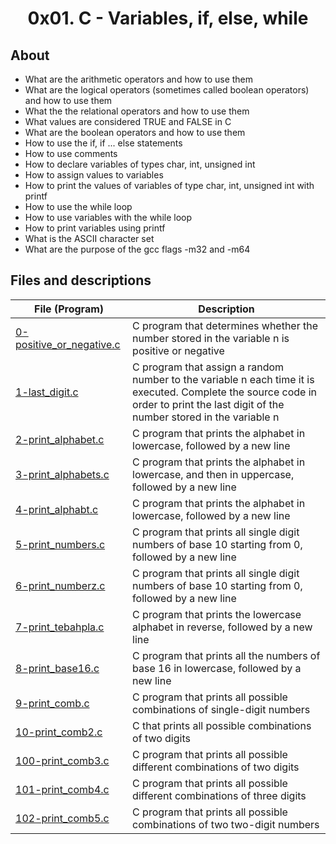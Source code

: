 # <div align="center">0x01. C - Variables, if, else, while</div>

## About

   - What are the arithmetic operators and how to use them
   - What are the logical operators (sometimes called boolean operators) and how to use them
   - What the the relational operators and how to use them
   - What values are considered TRUE and FALSE in C
   - What are the boolean operators and how to use them
   - How to use the if, if ... else statements
   - How to use comments
   - How to declare variables of types char, int, unsigned int
   - How to assign values to variables
   - How to print the values of variables of type char, int, unsigned int with printf
   - How to use the while loop
   - How to use variables with the while loop
   - How to print variables using printf
   - What is the ASCII character set
   - What are the purpose of the gcc flags -m32 and -m64


## Files and descriptions

**File (Program)** | **Description**
--- | ---
[0-positive_or_negative.c](https://github.com/Jenni-Foued/holbertonschool-low_level_programming/blob/master/0x01-variables_if_else_while/0-positive_or_negative.c) | C program that determines whether the number stored in the variable n is positive or negative
[1-last_digit.c](https://github.com/Jenni-Foued/holbertonschool-low_level_programming/blob/master/0x01-variables_if_else_while/1-last_digit.c) | C program that assign a random number to the variable n each time it is executed. Complete the source code in order to print the last digit of the number stored in the variable n
[2-print_alphabet.c](https://github.com/Jenni-Foued/holbertonschool-low_level_programming/blob/master/0x01-variables_if_else_while/2-print_alphabet.c) | C program that prints the alphabet in lowercase, followed by a new line
[3-print_alphabets.c](https://github.com/Jenni-Foued/holbertonschool-low_level_programming/blob/master/0x01-variables_if_else_while/3-print_alphabets.c) | C program that prints the alphabet in lowercase, and then in uppercase, followed by a new line
[4-print_alphabt.c](https://github.com/Jenni-Foued/holbertonschool-low_level_programming/blob/master/0x01-variables_if_else_while/4-print_alphabt.c) | C program that prints the alphabet in lowercase, followed by a new line
[5-print_numbers.c](https://github.com/Jenni-Foued/holbertonschool-low_level_programming/blob/master/0x01-variables_if_else_while/5-print_numbers.c) | C program that prints all single digit numbers of base 10 starting from 0, followed by a new line
[6-print_numberz.c](https://github.com/Jenni-Foued/holbertonschool-low_level_programming/blob/master/0x01-variables_if_else_while/6-print_numberz.c) | C program that prints all single digit numbers of base 10 starting from 0, followed by a new line
[7-print_tebahpla.c](https://github.com/Jenni-Foued/holbertonschool-low_level_programming/blob/master/0x01-variables_if_else_while/7-print_tebahpla.c) | C program that prints the lowercase alphabet in reverse, followed by a new line
[8-print_base16.c](https://github.com/Jenni-Foued/holbertonschool-low_level_programming/blob/master/0x01-variables_if_else_while/8-print_base16.c) | C program that prints all the numbers of base 16 in lowercase, followed by a new line
[9-print_comb.c](https://github.com/Jenni-Foued/holbertonschool-low_level_programming/blob/master/0x01-variables_if_else_while/9-print_comb.c) | C program that prints all possible combinations of single-digit numbers
[10-print_comb2.c](https://github.com/Jenni-Foued/holbertonschool-low_level_programming/blob/master/0x01-variables_if_else_while/10-print_comb2.c) | C that prints all possible combinations of two digits
[100-print_comb3.c](https://github.com/Jenni-Foued/holbertonschool-low_level_programming/blob/master/0x01-variables_if_else_while/100-print_comb3.c) | C program that prints all possible different combinations of two digits
[101-print_comb4.c](https://github.com/Jenni-Foued/holbertonschool-low_level_programming/blob/master/0x01-variables_if_else_while/101-print_comb4.c) | C program that prints all possible different combinations of three digits
[102-print_comb5.c](https://github.com/Jenni-Foued/holbertonschool-low_level_programming/blob/master/0x01-variables_if_else_while/102-print_comb5.c) | C program that prints all possible combinations of two two-digit numbers
